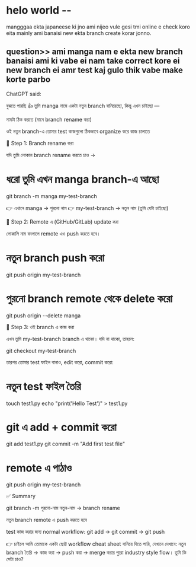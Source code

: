 # helo world  --

mangggaa  ekta japaneese ki jno ami nijeo vule gesi tmi online e check koro eita mainly ami banaisi new ekta branch create korar jonno.
## question>>  ami manga nam e ekta new branch banaisi ami ki vabe ei nam take correct kore ei new branch ei amr test kaj gulo thik vabe make korte parbo
ChatGPT said:

বুঝতে পারছি 👍
তুমি manga নামে একটা নতুন branch বানিয়েছো, কিন্তু এখন চাইছো —

নামটা ঠিক করতে (মানে branch rename করা)

ওই নতুন branch-এ তোমার test কাজগুলো ঠিকভাবে organize করে কাজ চালাতে

🔄 Step 1: Branch rename করা

যদি তুমি লোকাল branch rename করতে চাও →

# ধরো তুমি এখন manga branch-এ আছো
git branch -m manga my-test-branch


👉 এখানে manga → পুরনো নাম
👉 my-test-branch → নতুন নাম (তুমি যেটা চাইছো)

🔄 Step 2: Remote এ (GitHub/GitLab) update করা

লোকালি নাম বদলালে remote এও push করতে হবে।

# নতুন branch push করো
git push origin my-test-branch

# পুরনো branch remote থেকে delete করো
git push origin --delete manga

🔄 Step 3: ওই branch এ কাজ করা

এখন তুমি my-test-branch branch এ থাকো। যদি না থাকো, তাহলে:

git checkout my-test-branch


তারপর তোমার test ফাইল বানাও, edit করো, commit করো:

# নতুন test ফাইল তৈরি
touch test1.py
echo "print('Hello Test')" > test1.py

# git এ add + commit করো
git add test1.py
git commit -m "Add first test file"

# remote এ পাঠাও
git push origin my-test-branch

✅ Summary

git branch -m পুরনো-নাম নতুন-নাম → branch rename

নতুন branch remote এ push করতে হবে

test কাজ করার জন্য normal workflow: git add → git commit → git push

👉 চাইলে আমি তোমাকে একটা ছোট্ট workflow cheat sheet বানিয়ে দিতে পারি, যেখানে দেখাবে: নতুন branch তৈরি → কাজ করা → push করা → merge করার পুরো industry style flow।
তুমি কি সেটা চাও?